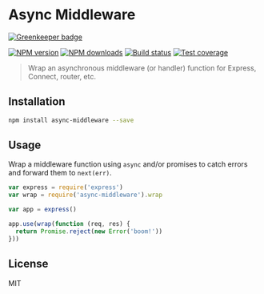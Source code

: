# Async Middleware

[![Greenkeeper badge](https://badges.greenkeeper.io/blakeembrey/async-middleware.svg)](https://greenkeeper.io/)

[![NPM version][npm-image]][npm-url]
[![NPM downloads][downloads-image]][downloads-url]
[![Build status][travis-image]][travis-url]
[![Test coverage][coveralls-image]][coveralls-url]

> Wrap an asynchronous middleware (or handler) function for Express, Connect, router, etc.

## Installation

```sh
npm install async-middleware --save
```

## Usage

Wrap a middleware function using `async` and/or promises to catch errors and forward them to `next(err)`.

```js
var express = require('express')
var wrap = require('async-middleware').wrap

var app = express()

app.use(wrap(function (req, res) {
  return Promise.reject(new Error('boom!'))
}))
```

## License

MIT

[npm-image]: https://img.shields.io/npm/v/async-middleware.svg?style=flat
[npm-url]: https://npmjs.org/package/async-middleware
[downloads-image]: https://img.shields.io/npm/dm/async-middleware.svg?style=flat
[downloads-url]: https://npmjs.org/package/async-middleware
[travis-image]: https://img.shields.io/travis/blakeembrey/async-middleware.svg?style=flat
[travis-url]: https://travis-ci.org/blakeembrey/async-middleware
[coveralls-image]: https://img.shields.io/coveralls/blakeembrey/async-middleware.svg?style=flat
[coveralls-url]: https://coveralls.io/r/blakeembrey/async-middleware?branch=master
